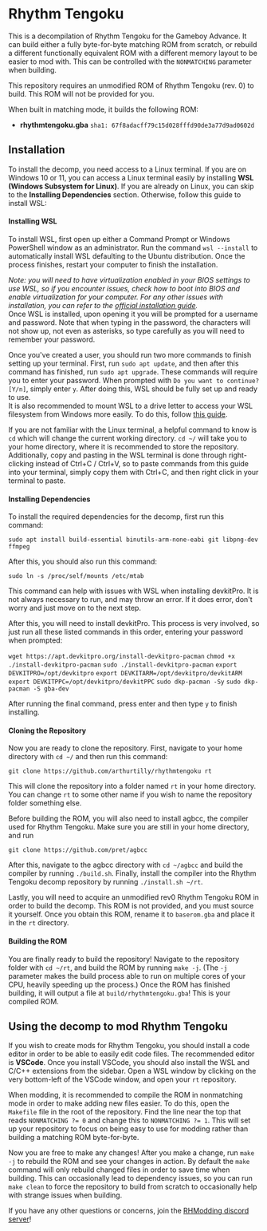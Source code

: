 # Rhythm Tengoku

This is a decompilation of Rhythm Tengoku for the Gameboy Advance. It can build either a fully byte-for-byte matching ROM from scratch, or rebuild a different functionally equivalent ROM with a different memory layout to be easier to mod with. This can be controlled with the `NONMATCHING` parameter when building.

This repository requires an unmodified ROM of Rhythm Tengoku (rev. 0) to build. This ROM will not be provided for you.

When built in matching mode, it builds the following ROM:

* **rhythmtengoku.gba** `sha1: 67f8adacff79c15d028fffd90de3a77d9ad0602d`


## Installation

To install the decomp, you need access to a Linux terminal. If you are on Windows 10 or 11, you can access a Linux terminal easily by installing **WSL (Windows Subsystem for Linux)**. If you are already on Linux, you can skip to the **Installing Dependencies** section. Otherwise, follow this guide to install WSL:

#### Installing WSL

To install WSL, first open up either a Command Prompt or Windows PowerShell window as an administrator. Run the command `wsl --install` to automatically install WSL defaulting to the Ubuntu distribution. Once the process finishes, restart your computer to finish the installation.

*Note: you will need to have virtualization enabled in your BIOS settings to use WSL, so if you encounter issues, check how to boot into BIOS and enable virtualization for your computer. For any other issues with installation, you can refer to the [official installation guide](https://docs.microsoft.com/en-us/windows/wsl/install).*
<br>
Once WSL is installed, upon opening it you will be prompted for a username and password. Note that when typing in the password, the characters will not show up, not even as asterisks, so type carefully as you will need to remember your password.

Once you've created a user, you should run two more commands to finish setting up your terminal. First, run `sudo apt update`, and then after this command has finished, run `sudo apt upgrade`. These commands will require you to enter your password. When prompted with `Do you want to continue? [Y/n]`, simply enter `y`. After doing this, WSL should be fully set up and ready to use.
<br>
It is also recommended to mount WSL to a drive letter to access your WSL filesystem from Windows more easily. To do this, follow [this guide](https://github.com/HackerN64/HackerSM64/wiki/Mounting-WSL-to-Drive).

If you are not familiar with the Linux terminal, a helpful command to know is `cd` which will change the current working directory. `cd ~/` will take you to your home directory, where it is recommended to store the repository. Additionally, copy and pasting in the WSL terminal is done through right-clicking instead of Ctrl+C / Ctrl+V, so to paste commands from this guide into your terminal, simply copy them with Ctrl+C, and then right click in your terminal to paste.


#### Installing Dependencies

To install the required dependencies for the decomp, first run this command:

`sudo apt install build-essential binutils-arm-none-eabi git libpng-dev ffmpeg`

After this, you should also run this command:

`sudo ln -s /proc/self/mounts /etc/mtab`

This command can help with issues with WSL when installing devkitPro. It is not always necessary to run, and may throw an error. If it does error, don't worry and just move on to the next step.

After this, you will need to install devkitPro. This process is very involved, so just run all these listed commands in this order, entering your password when prompted:

`wget https://apt.devkitpro.org/install-devkitpro-pacman`
`chmod +x ./install-devkitpro-pacman`
`sudo ./install-devkitpro-pacman`
`export DEVKITPRO=/opt/devkitpro`
`export DEVKITARM=/opt/devkitpro/devkitARM`
`export DEVKITPPC=/opt/devkitpro/devkitPPC`
`sudo dkp-pacman -Sy`
`sudo dkp-pacman -S gba-dev`

After running the final command, press enter and then type `y` to finish installing.


#### Cloning the Repository

Now you are ready to clone the repository. First, navigate to your home directory with `cd ~/` and then run this command:

`git clone https://github.com/arthurtilly/rhythmtengoku rt`

This will clone the repository into a folder named `rt` in your home directory. You can change `rt` to some other name if you wish to name the repository folder something else.

Before building the ROM, you will also need to install agbcc, the compiler used for Rhythm Tengoku. Make sure you are still in your home directory, and run

`git clone https://github.com/pret/agbcc`

After this, navigate to the agbcc directory with `cd ~/agbcc` and build the compiler by running `./build.sh`. Finally, install the compiler into the Rhythm Tengoku decomp repository by running `./install.sh ~/rt`.

Lastly, you will need to acquire an unmodified rev0 Rhythm Tengoku ROM in order to build the decomp. This ROM is not provided, and you must source it yourself. Once you obtain this ROM, rename it to `baserom.gba` and place it in the `rt` directory.


#### Building the ROM

You are finally ready to build the repository! Navigate to the repository folder with `cd ~/rt`, and build the ROM by running `make -j`. (The `-j` parameter makes the build process able to run on multiple cores of your CPU, heavily speeding up the process.) Once the ROM has finished building, it will output a file at `build/rhythmtengoku.gba`! This is your compiled ROM.

## Using the decomp to mod Rhythm Tengoku

If you wish to create mods for Rhythm Tengoku, you should install a code editor in order to be able to easily edit code files. The recommended editor is **VSCode**. Once you install VSCode, you should also install the WSL and C/C++ extensions from the sidebar. Open a WSL window by clicking on the very bottom-left of the VSCode window, and open your `rt` repository.

When modding, it is recommended to compile the ROM in nonmatching mode in order to make adding new files easier. To do this, open the `Makefile` file in the root of the repository. Find the line near the top that reads `NONMATCHING ?= 0` and change this to `NONMATCHING ?= 1`. This will set up your repository to focus on being easy to use for modding rather than building a matching ROM byte-for-byte.

Now you are free to make any changes! After you make a change, run `make -j` to rebuild the ROM and see your changes in action. By default the `make` command will only rebuild changed files in order to save time when building. This can occasionally lead to dependency issues, so you can run `make clean` to force the repository to build from scratch to occasionally help with strange issues when building.

If you have any other questions or concerns, join the [RHModding discord server](https://discord.com/invite/ps4rq53)!